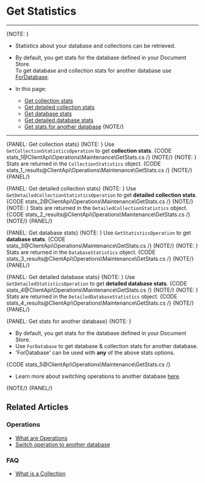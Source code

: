 # Get Statistics

---

{NOTE: }

* Statistics about your database and collections can be retrieved.  

* By default, you get stats for the database defined in your Document Store.   
  To get database and collection stats for another database use [ForDatabase](../../../client-api/operations/maintenance/get-stats#get-stats-for-another-database).  

* In this page:
    * [Get collection stats](../../../client-api/operations/maintenance/get-stats#get-collection-stats)
    * [Get detailed collection stats](../../../client-api/operations/maintenance/get-stats#get-detailed-collection-stats)
    * [Get database stats](../../../client-api/operations/maintenance/get-stats#get-database-stats)
    * [Get detailed database stats](../../../client-api/operations/maintenance/get-stats#get-detailed-database-stats)
    * [Get stats for another database](../../../client-api/operations/maintenance/get-stats#get-stats-for-another-database)
{NOTE/}

---

{PANEL: Get collection stats}
{NOTE: }
Use `GetCollectionStatisticsOperation` to get __collection stats__.
{CODE stats_1@ClientApi\Operations\Maintenance\GetStats.cs /}
{NOTE/}
{NOTE: }
Stats are returned in the `CollectionStatistics` object.
{CODE stats_1_results@ClientApi\Operations\Maintenance\GetStats.cs /}
{NOTE/}
{PANEL/}

{PANEL: Get detailed collection stats}
{NOTE: }
Use `GetDetailedCollectionStatisticsOperation` to get __detailed collection stats__.
{CODE stats_2@ClientApi\Operations\Maintenance\GetStats.cs /}
{NOTE/}
{NOTE: }
Stats are returned in the `DetailedCollectionStatistics` object.
{CODE stats_2_results@ClientApi\Operations\Maintenance\GetStats.cs /}
{NOTE/}
{PANEL/}

{PANEL: Get database stats}
{NOTE: }
Use `GetStatisticsOperation` to get __database stats__.
{CODE stats_3@ClientApi\Operations\Maintenance\GetStats.cs /}
{NOTE/}
{NOTE: }
Stats are returned in the `DatabaseStatistics` object.
{CODE stats_3_results@ClientApi\Operations\Maintenance\GetStats.cs /}
{NOTE/}
{PANEL/}

{PANEL: Get detailed database stats}
{NOTE: }
Use `GetDetailedStatisticsOperation` to get __detailed database stats__.
{CODE stats_4@ClientApi\Operations\Maintenance\GetStats.cs /}
{NOTE/}
{NOTE: }
Stats are returned in the `DetailedDatabaseStatistics` object.
{CODE stats_4_results@ClientApi\Operations\Maintenance\GetStats.cs /}
{NOTE/}
{PANEL/}

{PANEL: Get stats for another database}
{NOTE: }

* By default, you get stats for the database defined in your Document Store.  
* Use `ForDatabase` to get database & collection stats for another database.  
* 'ForDatabase' can be used with __any__ of the above stats options.

{CODE stats_5@ClientApi\Operations\Maintenance\GetStats.cs /}

* Learn more about switching operations to another database [here](../../../client-api/operations/how-to/switch-operations-to-a-different-database).

{NOTE/}
{PANEL/}

## Related Articles

### Operations

- [What are Operations](../../../client-api/operations/what-are-operations)
- [Switch operation to another database](../../../client-api/operations/how-to/switch-operations-to-a-different-database)

### FAQ

- [What is a Collection](../../../client-api/faq/what-is-a-collection)
